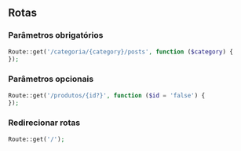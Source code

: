 ## Rotas
### Parâmetros obrigatórios
```php
Route::get('/categoria/{category}/posts', function ($category) {
});
```
### Parâmetros opcionais
```php
Route::get('/produtos/{id?}', function ($id = 'false') {
});
```
### Redirecionar rotas
```php
Route::get('/');
```


<!--stackedit_data:
eyJoaXN0b3J5IjpbMTk4MDIyNDg2OV19
-->